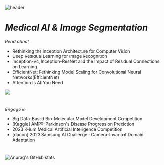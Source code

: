 ![header](https://capsule-render.vercel.app/api?type=waving&&color=0:0047fb,100:7c5ad3&section=footer&height=140&text=Welcome+to+hrb0's&animation=fadeIn&fontSize=60&descSize=60)
# _Medical AI & Image Segmentation_

_Read about_

- Rethinking the Inception Architecture for Computer Vision
- Deep Residual Learning for Image Recognition
- Inception-v4, Inception-ResNet and the Impact of Residual Connections on Learning
- EfficientNet: Rethinking Model Scaling for Convolutional Neural Networks(EfficientNet)
- Attention Is All You Need

<a href="https://coooding-study.tistory.com/" target="_blank"><img src="https://img.shields.io/badge/StudyNote-3d8dff?style=flat-square&logo=Tistory&logoColor=ffffff"/></a>
#
_Engage in_

- Big Data-Based Bio-Molecular Model Development Competition 
- [Kaggle] AMP®-Parkinson's Disease Progression Prediction
- 2023 K-ium Medical Artificial Intelligence Competition
- [dacon] 2023 Samsung AI Challenge : Camera-Invariant Domain Adaptation
#
![Anurag's GitHub stats](https://github-readme-stats.vercel.app/api?username=hrb0&show_icons=true&theme=radical)
